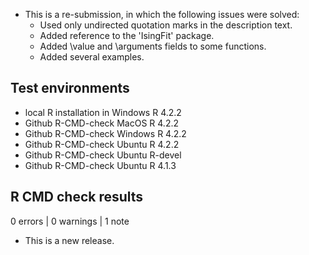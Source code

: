 - This is a re-submission, in which the following issues were solved:
	- Used only undirected quotation marks in the description text.
	- Added reference to the 'IsingFit' package.
	- Added \value and \arguments fields to some functions.
	- Added several examples.

## Test environments

- local R installation in Windows R 4.2.2
- Github R-CMD-check MacOS R 4.2.2
- Github R-CMD-check Windows R 4.2.2
- Github R-CMD-check Ubuntu R 4.2.2
- Github R-CMD-check Ubuntu R-devel
- Github R-CMD-check Ubuntu R 4.1.3

## R CMD check results

0 errors | 0 warnings | 1 note

* This is a new release.
